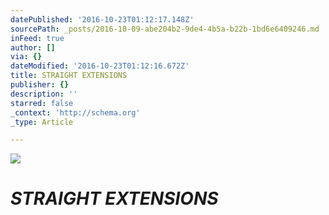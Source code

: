 ```yaml
---
datePublished: '2016-10-23T01:12:17.148Z'
sourcePath: _posts/2016-10-09-abe204b2-9de4-4b5a-b22b-1bd6e6409246.md
inFeed: true
author: []
via: {}
dateModified: '2016-10-23T01:12:16.672Z'
title: STRAIGHT EXTENSIONS
publisher: {}
description: ''
starred: false
_context: 'http://schema.org'
_type: Article

---
```

![](https://the-grid-user-content.s3-us-west-2.amazonaws.com/e392ba13-51cc-409f-a4cb-8f724a92e66d.jpg)

# _**STRAIGHT EXTENSIONS**_